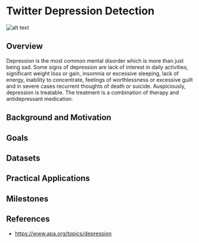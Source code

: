 # Twitter Depression Detection

![alt text](https://github.com/miladrezazadeh/twitter_depression_detection/blob/main/img/depression.png?raw=true)

## Overview

Depression is the most common mental disorder which is more than just being sad. Some signs of depression are lack of interest in daily activities, significant weight loss or gain, insomnia or excessive sleeping, lack of energy, inability to concentrate, feelings of worthlessness or excessive guilt and in severe cases recurrent thoughts of death or suicide. Auspiciously, depression is treatable. The treatment is a combination of therapy and antidepressant medication.


## Background and Motivation

## Goals

## Datasets

## Practical Applications

## Milestones

## References

* https://www.apa.org/topics/depression
